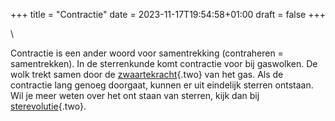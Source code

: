 +++
title = "Contractie"
date = 2023-11-17T19:54:58+01:00
draft = false
+++

\

Contractie is een ander woord voor samentrekking (contraheren =
samentrekken). In de sterrenkunde komt contractie voor bij gaswolken. De
wolk trekt samen door de [zwaartekracht](zwaartekracht.html){.two} van
het gas. Als de contractie lang genoeg doorgaat, kunnen er uit eindelijk
sterren ontstaan. Wil je meer weten over het ont staan van sterren, kijk
dan bij [sterevolutie](sterevol.html){.two}.

